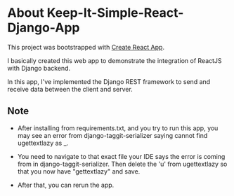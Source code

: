 # About Keep-It-Simple-React-Django-App

This project was bootstrapped with [Create React App](https://github.com/facebook/create-react-app).

I basically created this web app to demonstrate the integration of ReactJS with Django backend.

In this app, I've implemented the Django REST framework to send and receive data between the client and server.

## Note

* After installing from requirements.txt, and you try to run this app, you may see an error from django-taggit-serializer saying cannot find ugettextlazy as _. 

* You need to navigate to that exact file your IDE says the error is coming from in django-taggit-serializer. Then delete the 'u' from ugettextlazy so that you now have "gettextlazy" and save. 

* After that, you can rerun the app.